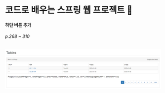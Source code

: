 # 코드로 배우는 스프링 웹 프로젝트 📔

#### 하단 버튼 추가

###### p.268 ~ 310
<img src="images/number-prev-next_button.png" />

